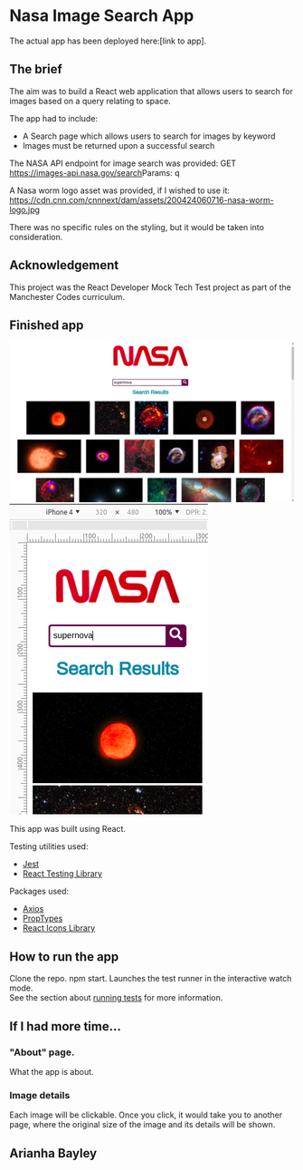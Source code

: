 # Nasa Image Search App

The actual app has been deployed here:[link to app].

## The brief

The aim was to build a React web application that allows users to search for images based on a query relating to space.

The app had to include:

- A Search page which allows users to search for images by keyword
- Images must be returned upon a successful search

The NASA API endpoint for image search was provided:
GET​​ ​​https://images-api.nasa.gov/search ​Params: ​​q

A Nasa worm logo asset was provided, if I wished to use it:
https://cdn.cnn.com/cnnnext/dam/assets/200424060716-nasa-worm-logo.jpg

There was no specific rules on the styling, but it would be taken into consideration.

## Acknowledgement

This project was the React Developer Mock Tech Test project as part of the Manchester Codes curriculum.

## Finished app

![Screenshot of the app on a computer](tech-test-bigscreen.png)
![Screenshot of the app on a mobile](tech-test-mobile.png)

This app was built using React.

Testing utilities used:

- [Jest](https://jestjs.io/)
- [React Testing Library](https://testing-library.com/docs/react-testing-library/intro)

Packages used:

- [Axios](https://www.npmjs.com/package/axios)
- [PropTypes](https://www.npmjs.com/package/prop-types)
- [React Icons Library](https://react-icons.github.io/react-icons/)

## How to run the app

Clone the repo.
npm start.
Launches the test runner in the interactive watch mode.<br />
See the section about [running tests](https://facebook.github.io/create-react-app/docs/running-tests) for more information.

## If I had more time...

### "About" page.

What the app is about.

### Image details

Each image will be clickable. Once you click, it would take you to another page, where the original size of the image and its details will be shown.

## Arianha Bayley
